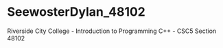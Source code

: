 # SeewosterDylan_48102
Riverside City College - Introduction to Programming C++ - CSC5 Section 48102
